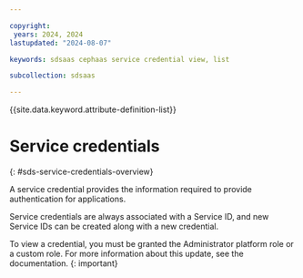 ```yaml
---

copyright:
 years: 2024, 2024
lastupdated: "2024-08-07"

keywords: sdsaas cephaas service credential view, list

subcollection: sdsaas

---
```

{{site.data.keyword.attribute-definition-list}}


# Service credentials
{: #sds-service-credentials-overview}


A service credential provides the information required to provide authentication for applications.

Service credentials are always associated with a Service ID, and new Service IDs can be created along with a new credential.

To view a credential, you must be granted the Administrator platform role or a custom role. For more information about this update, see the documentation.
{: important}
